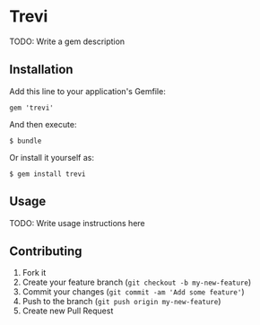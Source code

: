 # Trevi

TODO: Write a gem description

## Installation

Add this line to your application's Gemfile:

    gem 'trevi'

And then execute:

    $ bundle

Or install it yourself as:

    $ gem install trevi

## Usage

TODO: Write usage instructions here

## Contributing

1. Fork it
2. Create your feature branch (`git checkout -b my-new-feature`)
3. Commit your changes (`git commit -am 'Add some feature'`)
4. Push to the branch (`git push origin my-new-feature`)
5. Create new Pull Request
